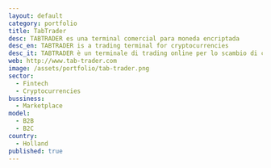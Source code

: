 ```yaml
---
layout: default
category: portfolio
title: TabTrader
desc: TABTRADER es una terminal comercial para moneda encriptada 
desc_en: TABTRADER is a trading terminal for cryptocurrencies
desc_it: TABTRADER è un terminale di trading online per lo scambio di crypto-valute virtuali.
web: http://www.tab-trader.com
image: /assets/portfolio/tab-trader.png
sector: 
  - Fintech
  - Cryptocurrencies
bussiness: 
  - Marketplace
model:
  - B2B
  - B2C
country: 
  - Holland
published: true
---
```


